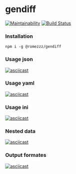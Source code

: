 # gendiff

[![Maintainability](https://api.codeclimate.com/v1/badges/ac54df85707b30fa1219/maintainability)](https://codeclimate.com/github/Romez/backend-project-lvl2/maintainability)
[![Build Status](https://travis-ci.com/Romez/backend-project-lvl2.svg?branch=master)](https://travis-ci.com/Romez/backend-project-lvl2)

### Installation
`npm i -g @romezzz/gendiff`

### Usage json
[![asciicast](https://asciinema.org/a/264560.svg)](https://asciinema.org/a/264560)

### Usage yaml
[![asciicast](https://asciinema.org/a/265040.svg)](https://asciinema.org/a/265040)

### Usage ini
[![asciicast](https://asciinema.org/a/265054.svg)](https://asciinema.org/a/265054)

### Nested data
[![asciicast](https://asciinema.org/a/266000.svg)](https://asciinema.org/a/266000)

### Output formates
[![asciicast](https://asciinema.org/a/266212.svg)](https://asciinema.org/a/266212)
